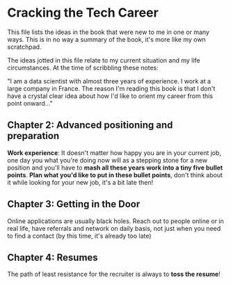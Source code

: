 # Cracking the Tech Career

This file lists the ideas in the book that were new to me in one or many ways. This is in no way a summary of the book, it's more like my own scratchpad.

The ideas jotted in this file relate to my current situation and my life circumstances. At the time of scribbling these notes: 

"I am a data scientist with almost three years of experience. I work at a large company in France. The reason I'm reading this book is that I don't have a crystal clear idea about how I'd like to orient my career from this point onward..."

## Chapter 2: Advanced positioning and preparation

**Work experience**: It doesn't matter how happy you are in your current job, one day you what you're doing now will as a stepping stone for a new position and you'll have to **mash all these years work into a tiny five bullet points**. **Plan what you'd like to put in these bullet points**, don't think about it while looking for your new job, it's a bit late then!

## Chapter 3: Getting in the Door

Online applications are usually black holes. Reach out to people online or in real life, have referrals and network on daily basis, not just when you need to find a contact (by this time, it's already too late)

## Chapter 4: Resumes

The path of least resistance for the recruiter is always to **toss the resume**!

